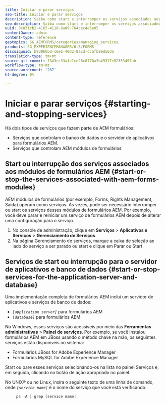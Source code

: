 ```yaml
---
title: Iniciar e parar serviços
seo-title: Iniciar e parar serviços
description: Saiba como start e interromper os serviços associados aos módulos AEM Forms, ao servidor de aplicativos e ao banco de dados.
seo-description: Saiba como start e interromper os serviços associados aos módulos AEM Forms, ao servidor de aplicativos e ao banco de dados.
uuid: 8c831cb2-4165-4118-8a09-764cec4e5e05
contentOwner: admin
content-type: reference
geptopics: SG_AEMFORMS/categories/managing_services
products: SG_EXPERIENCEMANAGER/6.5/FORMS
discoiquuid: b93060bd-c6e1-40d2-8acd-ccafb8ed56da
translation-type: tm+mt
source-git-commit: 1343cc33a1e1ce26c0770a3b49317e82353497ab
workflow-type: tm+mt
source-wordcount: '287'
ht-degree: 0%

---
```



# Iniciar e parar serviços {#starting-and-stopping-services}

Há dois tipos de serviços que fazem parte de AEM formulários:

* Serviços que controlam o banco de dados e o servidor de aplicativos para formulários AEM.
* Serviços que controlam AEM módulos de formulários

## Start ou interrupção dos serviços associados aos módulos de formulários AEM {#start-or-stop-the-services-associated-with-aem-forms-modules}

AEM módulos de formulários (por exemplo, Forms, Rights Management, Saída) operam como serviços. Às vezes, pode ser necessário interromper ou start os serviços desses módulos de formulários AEM. Por exemplo, você deve parar e reiniciar um serviço de formulários AEM depois de alterar uma configuração para o serviço.

1. No console de administração, clique em **Serviços** > **Aplicativos e Serviços** > **Gerenciamento de Serviços**.
1. Na página Gerenciamento de serviços, marque a caixa de seleção ao lado do serviço a ser parado ou start e clique em Parar ou Start.

## Serviços de start ou interrupção para o servidor de aplicativos e banco de dados {#start-or-stop-services-for-the-application-server-and-database}

Uma implementação completa de formulários AEM inclui um servidor de aplicativos e serviços de banco de dados:

* *`[application server]`* para formulários AEM
* *`[database]`* para formulários AEM

No Windows, esses serviços são acessíveis por meio das **Ferramentas administrativas** > **Painel de serviços**. Por exemplo, se você instalou formulários AEM em JBoss usando o método chave na mão, os seguintes serviços estão disponíveis no sistema:

* Formulários JBoss for Adobe Experience Manager
* Formulários MySQL for Adobe Experience Manager

Start ou pare esses serviços selecionando-os na lista no painel Serviços e, em seguida, clicando no botão de ação apropriado no painel.

No UNIX® ou no Linux, insira o seguinte texto de uma linha de comando, onde *`[service name]`* é o nome do serviço que você está verificando:

```java
     ps -A | grep [service name]
```


